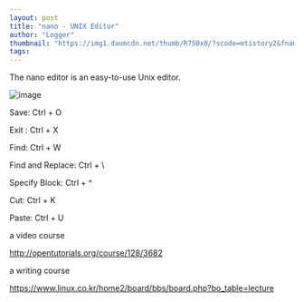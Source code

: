 ```yaml
---
layout: post
title: "nano - UNIX Editor"
author: "Logger"
thumbnail: "https://img1.daumcdn.net/thumb/R750x0/?scode=mtistory2&fname=https%3A%2F%2Ft1.daumcdn.net%2Fcfile%2Ftistory%2F2330CA4E528B679022"
tags: 
---
```



The nano editor is an easy-to-use Unix editor.

![image](https://t1.daumcdn.net/cfile/tistory/2330CA4E528B679022)

Save: Ctrl + O

Exit : Ctrl + X

Find: Ctrl + W

Find and Replace: Ctrl + \

Specify Block: Ctrl + ^

Cut: Ctrl + K

Paste: Ctrl + U

a video course

http://opentutorials.org/course/128/3682

a writing course

https://www.linux.co.kr/home2/board/bbs/board.php?bo_table=lecture
